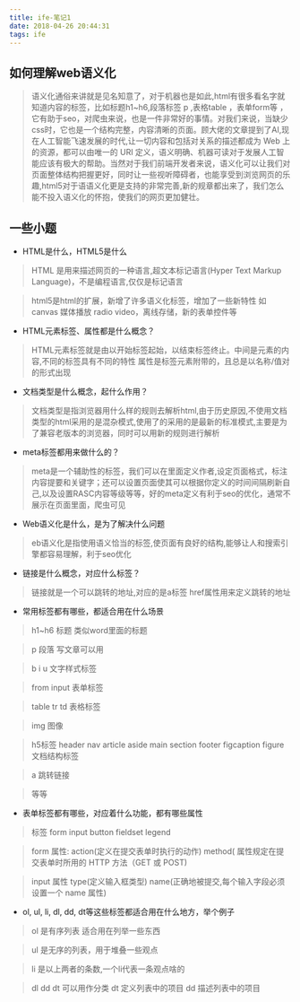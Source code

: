 ```yaml
---
title: ife-笔记1
date: 2018-04-26 20:44:31
tags: ife
---
```


## 如何理解web语义化

> 语义化通俗来讲就是见名知意了，对于机器也是如此,html有很多看名字就知道内容的标签，比如标题h1~h6,段落标签 p ,表格table ，表单form等
，它有助于seo，对爬虫来说，也是一件非常好的事情。对我们来说，当缺少css时，它也是一个结构完整，内容清晰的页面。顾大佬的文章提到了AI,现在人工智能飞速发展的时代,让一切内容和包括对关系的描述都成为 Web 上的资源，都可以由唯一的 URI 定义，语义明确、机器可读对于发展人工智能应该有极大的帮助。当然对于我们前端开发者来说，语义化可以让我们对页面整体结构把握更好，同时让一些视听障碍者，也能享受到浏览网页的乐趣,html5对于语语义化更是支持的非常完善,新的规章都出来了，我们怎么能不投入语义化的怀抱，使我们的网页更加健壮。

<!-- more -->   

## 一些小题

 - HTML是什么，HTML5是什么

> HTML 是用来描述网页的一种语言,超文本标记语言(Hyper Text Markup Language)，不是编程语言,仅仅是标记语言

> html5是html的扩展，新增了许多语义化标签，增加了一些新特性 如canvas 媒体播放 radio video，离线存储，新的表单控件等

 - HTML元素标签、属性都是什么概念？

> HTML元素标签就是由以开始标签起始，以结束标签终止。中间是元素的内容,不同的标签具有不同的特性
> 属性是标签元素附带的，且总是以名称/值对的形式出现

 - 文档类型是什么概念，起什么作用？

> 文档类型是指浏览器用什么样的规则去解析html,由于历史原因,不使用文档类型的html采用的是混杂模式,使用了的采用的是最新的标准模式,主要是为了兼容老版本的浏览器，同时可以用新的规则进行解析

 - meta标签都用来做什么的？

> meta是一个辅助性的标签，我们可以在里面定义作者,设定页面格式，标注内容提要和关键字；还可以设置页面使其可以根据你定义的时间间隔刷新自己,以及设置RASC内容等级等等，好的meta定义有利于seo的优化，通常不展示在页面里面，爬虫可见

 - Web语义化是什么，是为了解决什么问题
> eb语义化是指使用语义恰当的标签,使页面有良好的结构,能够让人和搜索引擎都容易理解，利于seo优化

 - 链接是什么概念，对应什么标签？
> 链接就是一个可以跳转的地址,对应的是a标签 href属性用来定义跳转的地址

 - 常用标签都有哪些，都适合用在什么场景

> h1~h6 标题 类似word里面的标题

> p 段落  写文章可以用 

> b i u  文字样式标签

> from input 表单标签

> table tr td 表格标签

> img 图像

> h5标签 header nav article aside  main section footer figcaption figure  文档结构标签

> a  跳转链接 

> 等等 

 - 表单标签都有哪些，对应着什么功能，都有哪些属性

 > 标签 form input button  fieldset legend 

 > form 属性: action(定义在提交表单时执行的动作)   method( 属性规定在提交表单时所用的 HTTP 方法（GET 或 POST) 

 > input 属性 type(定义输入框类型) name(正确地被提交,每个输入字段必须设置一个 name 属性)


 - ol, ul, li, dl, dd, dt等这些标签都适合用在什么地方，举个例子

 > ol 是有序列表 适合用在列举一些东西

 > ul 是无序的列表，用于堆叠一些观点

 > li 是以上两者的条数,一个li代表一条观点啥的

 > dl dd dt 可以用作分类 dt 定义列表中的项目  dd 描述列表中的项目
